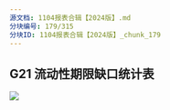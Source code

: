 ```yaml
---
源文档: 1104报表合辑【2024版】.md
分块编号: 179/315
分块ID: 1104报表合辑【2024版】_chunk_179
---
```


## G21 流动性期限缺口统计表

![](data:image/x-emf;base64...)

